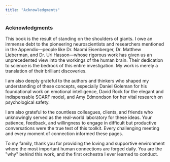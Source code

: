```yaml
---
title: "Acknowledgments"
---
```

### **Acknowledgments**

This book is the result of standing on the shoulders of giants. I owe an immense debt to the pioneering neuroscientists and researchers mentioned in the Appendix—people like Dr. Naomi Eisenberger, Dr. Matthew Lieberman, and Dr. Uri Hasson—whose rigorous work has given us an unprecedented view into the workings of the human brain. Their dedication to science is the bedrock of this entire investigation. My work is merely a translation of their brilliant discoveries.

I am also deeply grateful to the authors and thinkers who shaped my understanding of these concepts, especially Daniel Goleman for his foundational work on emotional intelligence, David Rock for the elegant and indispensable SCARF model, and Amy Edmondson for her vital research on psychological safety.

I am also grateful to the countless colleagues, clients, and friends who unknowingly served as the real-world laboratory for these ideas. Your patience, feedback, and willingness to engage in difficult but productive conversations were the true test of this toolkit. Every challenging meeting and every moment of connection informed these pages.

To my family, thank you for providing the loving and supportive environment where the most important human connections are forged daily. You are the "why" behind this work, and the first orchestra I ever learned to conduct.
      
